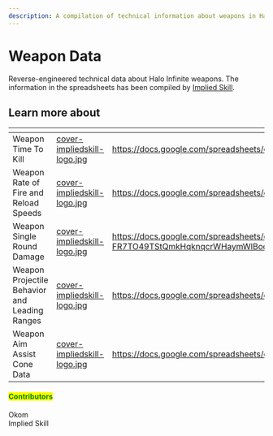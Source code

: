 ```yaml
---
description: A compilation of technical information about weapons in Halo Infinite.
---
```


# Weapon Data

Reverse-engineered technical data about Halo Infinite weapons. The information in the spreadsheets has been compiled by [Implied Skill](https://twitter.com/impliedskill).



## Learn more about

<table data-view="cards"><thead><tr><th></th><th data-hidden data-card-cover data-type="files"></th><th data-hidden data-card-target data-type="content-ref"></th></tr></thead><tbody><tr><td>Weapon Time To Kill</td><td><a href="../../../../../.gitbook/assets/cover-impliedskill-logo.jpg">cover-impliedskill-logo.jpg</a></td><td><a href="https://docs.google.com/spreadsheets/d/1XsNcajTd7gHLHZK2rEDUk5yF6ND1SJzEKLo3wAHY_GE/">https://docs.google.com/spreadsheets/d/1XsNcajTd7gHLHZK2rEDUk5yF6ND1SJzEKLo3wAHY_GE/</a></td></tr><tr><td>Weapon Rate of Fire and Reload Speeds</td><td><a href="../../../../../.gitbook/assets/cover-impliedskill-logo.jpg">cover-impliedskill-logo.jpg</a></td><td><a href="https://docs.google.com/spreadsheets/d/1txOEuXnoT7zYVtGrzM3m3Tm8LSEZAOAl-H6Td3NOi5c/">https://docs.google.com/spreadsheets/d/1txOEuXnoT7zYVtGrzM3m3Tm8LSEZAOAl-H6Td3NOi5c/</a></td></tr><tr><td>Weapon Single Round Damage</td><td><a href="../../../../../.gitbook/assets/cover-impliedskill-logo.jpg">cover-impliedskill-logo.jpg</a></td><td><a href="https://docs.google.com/spreadsheets/d/13wk9CSImi-FR7TO49TStQmkHqknqcrWHaymWlBocxs4/edit?gid=0#gid=0">https://docs.google.com/spreadsheets/d/13wk9CSImi-FR7TO49TStQmkHqknqcrWHaymWlBocxs4/edit?gid=0#gid=0</a></td></tr><tr><td>Weapon Projectile Behavior and Leading Ranges</td><td><a href="../../../../../.gitbook/assets/cover-impliedskill-logo.jpg">cover-impliedskill-logo.jpg</a></td><td><a href="https://docs.google.com/spreadsheets/d/1TM9ZQ2rl14udupkg5LuKHCT27bDtXGw8xGa7FkOxknM/">https://docs.google.com/spreadsheets/d/1TM9ZQ2rl14udupkg5LuKHCT27bDtXGw8xGa7FkOxknM/</a></td></tr><tr><td>Weapon Aim Assist Cone Data</td><td><a href="../../../../../.gitbook/assets/cover-impliedskill-logo.jpg">cover-impliedskill-logo.jpg</a></td><td><a href="https://docs.google.com/spreadsheets/d/1G8UGZAL_drk3MSdsuLziiD9DYdqQTz1Q98E3RGyOwDY/">https://docs.google.com/spreadsheets/d/1G8UGZAL_drk3MSdsuLziiD9DYdqQTz1Q98E3RGyOwDY/</a></td></tr></tbody></table>



#### <mark style="color:green;">Contributors</mark>

Okom\
Implied Skill
